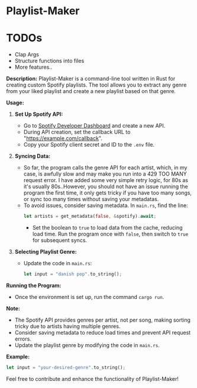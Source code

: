# Playlist-Maker

# TODOs
- Clap Args
- Structure functions into files
- More features..

**Description:**
Playlist-Maker is a command-line tool written in Rust for creating custom Spotify playlists. The tool allows you to extract any genre from your liked playlist and create a new playlist based on that genre.

**Usage:**

1. **Set Up Spotify API:**
   - Go to [Spotify Developer Dashboard](https://developer.spotify.com/dashboard) and create a new API.
   - During API creation, set the callback URL to "https://example.com/callback".
   - Copy your Spotify client secret and ID to the `.env` file.

2. **Syncing Data:**
   - So far, the program calls the genre API for each artist, which, in my case, is awfully slow and may make you run into a 429 TOO MANY request error. I have added some very simple retry logic, for 80s as it's usually 80s..However, you should not have an issue running the program the first time, it only gets tricky if you have too many songs, or sync too many times without saving your metadatas.
   - To avoid issues, consider saving metadata. In `main.rs`, find the line:
     ```Rust
     let artists = get_metadata(false, &spotify).await;
     ```
     - Set the boolean to `true` to load data from the cache, reducing load time. Run the program once with `false`, then switch to `true` for subsequent syncs.

3. **Selecting Playlist Genre:**
   - Update the code in `main.rs`:
     ```Rust
     let input = "danish pop".to_string();
     ```

**Running the Program:**
- Once the environment is set up, run the command `cargo run`.

**Note:**
- The Spotify API provides genres per artist, not per song, making sorting tricky due to artists having multiple genres.
- Consider saving metadata to reduce load times and prevent API request errors.
- Update the playlist genre by modifying the code in `main.rs`.

**Example:**
```Rust
let input = "your-desired-genre".to_string();
```

Feel free to contribute and enhance the functionality of Playlist-Maker!